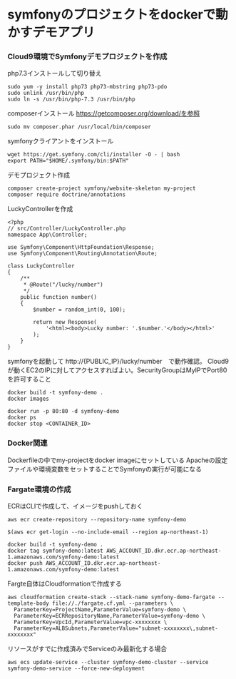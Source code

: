 # symfonyのプロジェクトをdockerで動かすデモアプリ

### Cloud9環境でSymfonyデモプロジェクトを作成

php7.3インストールして切り替え
```
sudo yum -y install php73 php73-mbstring php73-pdo
sudo unlink /usr/bin/php
sudo ln -s /usr/bin/php-7.3 /usr/bin/php
```

composerインストール
https://getcomposer.org/download/を参照
```
sudo mv composer.phar /usr/local/bin/composer
```


symfonyクライアントをインストール
```
wget https://get.symfony.com/cli/installer -O - | bash
export PATH="$HOME/.symfony/bin:$PATH"
```

デモプロジェクト作成
```
composer create-project symfony/website-skeleton my-project
composer require doctrine/annotations
```

LuckyControllerを作成
```
<?php
// src/Controller/LuckyController.php
namespace App\Controller;

use Symfony\Component\HttpFoundation\Response;
use Symfony\Component\Routing\Annotation\Route;

class LuckyController
{
    /**
     * @Route("/lucky/number")
     */
    public function number()
    {
        $number = random_int(0, 100);

        return new Response(
            '<html><body>Lucky number: '.$number.'</body></html>'
        );
    }
}
```

symfonyを起動して http://{PUBLIC_IP}/lucky/number　で動作確認。
Cloud9が動くEC2のIPに対してアクセスすればよい。SecurityGroupはMyIPでPort80を許可すること
```
docker build -t symfony-demo .
docker images

docker run -p 80:80 -d symfony-demo
docker ps
docker stop <CONTAINER_ID>
```


### Docker関連

Dockerfileの中でmy-projectをdocker imageにセットしている
Apacheの設定ファイルや環境変数をセットすることでSymfonyの実行が可能になる


### Fargate環境の作成

ECRはCLIで作成して、イメージをpushしておく

```
aws ecr create-repository --repository-name symfony-demo

$(aws ecr get-login --no-include-email --region ap-northeast-1)
 
docker build -t symfony-demo .
docker tag symfony-demo:latest AWS_ACCOUNT_ID.dkr.ecr.ap-northeast-1.amazonaws.com/symfony-demo:latest
docker push AWS_ACCOUNT_ID.dkr.ecr.ap-northeast-1.amazonaws.com/symfony-demo:latest
```


Fargte自体はCloudformationで作成する
```
aws cloudformation create-stack --stack-name symfony-demo-fargate --template-body file://./fargate.cf.yml --parameters \
  ParameterKey=ProjectName,ParameterValue=symfony-demo \
  ParameterKey=ECRRepositoryName,ParameterValue=symfony-demo \
  ParameterKey=VpcId,ParameterValue=vpc-xxxxxxxx \
  ParameterKey=ALBSubnets,ParameterValue="subnet-xxxxxxxx\,subnet-xxxxxxxx"
```


リソースがすでに作成済みでServiceのみ最新化する場合
```
aws ecs update-service --cluster symfony-demo-cluster --service symfony-demo-service --force-new-deployment
```
